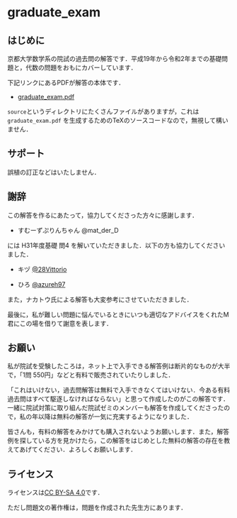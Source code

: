 # graduate_exam

## はじめに

京都大学数学系の院試の過去問の解答です．平成19年から令和2年までの基礎問題と，代数の問題をおもにカバーしています．

下記リンクにあるPDFが解答の本体です．

- [graduate_exam.pdf](/graduate_exam.pdf)

`source`というディレクトリにたくさんファイルがありますが，これは `graduate_exam.pdf` を生成するためのTeXのソースコードなので，無視して構いません．

## サポート

誤植の訂正などはいたしません．

## 謝辞

この解答を作るにあたって，協力してくださった方々に感謝します．

- すむーずぷりんちゃん @mat_der_D　

には H31年度基礎 問4 を解いていただきました．以下の方も協力してくださいました．

- キヅ [@28Vittorio](https://twitter.com/28Vittorio)

- ひろ [@azureh97](https://twitter.com/azureh97)

また，ナカトウ氏による解答も大変参考にさせていただきました．

最後に，私が難しい問題に悩んでいるときにいつも適切なアドバイスをくれたM君にこの場を借りて謝意を表します．

## お願い

私が院試を受験したころは，ネット上で入手できる解答例は断片的なものが大半で，「1問 550円」などと有料で販売されていたりしました．

「これはいけない，過去問解答は無料で入手できなくてはいけない．今ある有料過去問はすべて駆逐しなければならない」と思って作成したのがこの解答です．一緒に院試対策に取り組んだ院試ゼミのメンバーも解答を作成してくださったので，私の年以降は無料の解答が一気に充実するようになりました．

皆さんも，有料の解答をみかけても購入されないようお願いします．また，解答例を探している方を見かけたら，この解答をはじめとした無料の解答の存在を教えてあげてください．よろしくお願いします．

## ライセンス

ライセンスは[CC BY-SA 4.0](https://creativecommons.org/licenses/by-sa/4.0/deed.ja)です．

ただし問題文の著作権は，問題を作成された先生方にあります．




